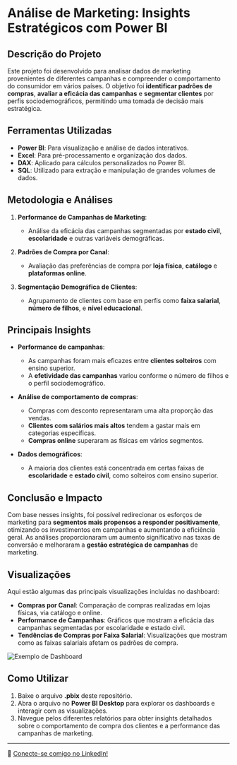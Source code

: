 # Análise de Marketing: Insights Estratégicos com Power BI

## Descrição do Projeto
Este projeto foi desenvolvido para analisar dados de marketing provenientes de diferentes campanhas e compreender o comportamento do consumidor em vários países. O objetivo foi **identificar padrões de compras**, **avaliar a eficácia das campanhas** e **segmentar clientes** por perfis sociodemográficos, permitindo uma tomada de decisão mais estratégica.

## Ferramentas Utilizadas
- **Power BI**: Para visualização e análise de dados interativos.
- **Excel**: Para pré-processamento e organização dos dados.
- **DAX**: Aplicado para cálculos personalizados no Power BI.
- **SQL**: Utilizado para extração e manipulação de grandes volumes de dados.

## Metodologia e Análises
1. **Performance de Campanhas de Marketing**:
   - Análise da eficácia das campanhas segmentadas por **estado civil**, **escolaridade** e outras variáveis demográficas.
   
2. **Padrões de Compra por Canal**:
   - Avaliação das preferências de compra por **loja física**, **catálogo** e **plataformas online**.

3. **Segmentação Demográfica de Clientes**:
   - Agrupamento de clientes com base em perfis como **faixa salarial**, **número de filhos**, e **nível educacional**.

## Principais Insights
- **Performance de campanhas**:
   - As campanhas foram mais eficazes entre **clientes solteiros** com ensino superior.
   - A **efetividade das campanhas** variou conforme o número de filhos e o perfil sociodemográfico.
   
- **Análise de comportamento de compras**:
   - Compras com desconto representaram uma alta proporção das vendas.
   - **Clientes com salários mais altos** tendem a gastar mais em categorias específicas.
   - **Compras online** superaram as físicas em vários segmentos.

- **Dados demográficos**:
   - A maioria dos clientes está concentrada em certas faixas de **escolaridade** e **estado civil**, como solteiros com ensino superior.

## Conclusão e Impacto
Com base nesses insights, foi possível redirecionar os esforços de marketing para **segmentos mais propensos a responder positivamente**, otimizando os investimentos em campanhas e aumentando a eficiência geral. As análises proporcionaram um aumento significativo nas taxas de conversão e melhoraram a **gestão estratégica de campanhas** de marketing.

## Visualizações
Aqui estão algumas das principais visualizações incluídas no dashboard:

- **Compras por Canal**: Comparação de compras realizadas em lojas físicas, via catálogo e online.
- **Performance de Campanhas**: Gráficos que mostram a eficácia das campanhas segmentadas por escolaridade e estado civil.
- **Tendências de Compras por Faixa Salarial**: Visualizações que mostram como as faixas salariais afetam os padrões de compra.

![Exemplo de Dashboard](C:\Users\ADM\Pictures\mkt1.png)

## Como Utilizar
1. Baixe o arquivo **.pbix** deste repositório.
2. Abra o arquivo no **Power BI Desktop** para explorar os dashboards e interagir com as visualizações.
3. Navegue pelos diferentes relatórios para obter insights detalhados sobre o comportamento de compra dos clientes e a performance das campanhas de marketing.

---

🔗 [Conecte-se comigo no LinkedIn!](https://www.linkedin.com/in/rayellensa/)
